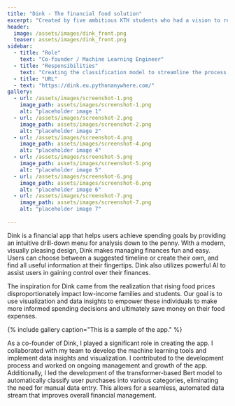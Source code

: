 ```yaml
---
title: "Dink - The financial food solution"
excerpt: "Created by five ambitious KTH students who had a vision to revolutionize finance, Dink takes the power and control of your finances away from the banks, and puts it – literally – in your hands! 👐"
header:
  image: /assets/images/dink_front.png
  teaser: assets/images/dink_front.png
sidebar:
  - title: "Role"
    text: "Co-founder / Machine Learning Engineer"
  - title: "Responsibilities"
    text: "Creating the classification model to streamline the process from reciept to insights."
  - title: "URL"
  - text: "https://dink.eu.pythonanywhere.com/"
gallery:
  - url: /assets/images/screenshot-1.png
    image_path: assets/images/screenshot-1.png
    alt: "placeholder image 1"
  - url: /assets/images/screenshot-2.png
    image_path: assets/images/screenshot-2.png
    alt: "placeholder image 2"
  - url: /assets/images/screenshot-4.png
    image_path: assets/images/screenshot-4.png
    alt: "placeholder image 4"
  - url: /assets/images/screenshot-5.png
    image_path: assets/images/screenshot-5.png
    alt: "placeholder image 5"
  - url: /assets/images/screenshot-6.png
    image_path: assets/images/screenshot-6.png
    alt: "placeholder image 6"
  - url: /assets/images/screenshot-7.png
    image_path: assets/images/screenshot-7.png
    alt: "placeholder image 7"
    
---
```


Dink is a financial app that helps users achieve spending goals by providing an intuitive drill-down menu for analysis down to the penny. With a modern, visually pleasing design, Dink makes managing finances fun and easy. Users can choose between a suggested timeline or create their own, and find all useful information at their fingertips. Dink also utilizes powerful AI to assist users in gaining control over their finances.

The inspiration for Dink came from the realization that rising food prices disproportionately impact low-income families and students. Our goal is to use visualization and data insights to empower these individuals to make more informed spending decisions and ultimately save money on their food expenses.

{% include gallery caption="This is a sample of the app." %}

As a co-founder of Dink, I played a significant role in creating the app. I collaborated with my team to develop the machine learning tools and implement data insights and visualization. I contributed to the development process and worked on ongoing management and growth of the app. Additionally, I led the development of the transformer-based Bert model to automatically classify user purchases into various categories, eliminating the need for manual data entry. This allows for a seamless, automated data stream that improves overall financial management.



